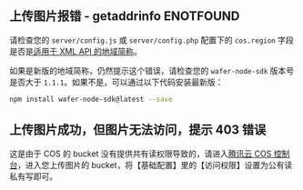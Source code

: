 ## 上传图片报错 - getaddrinfo ENOTFOUND

请检查您的 `server/config.js` 或 `server/config.php` 配置下的 `cos.region` 字段是否是[适用于 XML API 的地域简称](https://cloud.tencent.com/document/product/436/6224)。

如果是新版的地域简称，仍然提示这个错误，请检查您的 `wafer-node-sdk` 版本号是否大于 `1.1.1`。如果不是，可以通过以下代码安装最新版：

```bash
npm install wafer-node-sdk@latest --save
```

## 上传图片成功，但图片无法访问，提示 403 错误

这是由于 COS 的 bucket 没有提供共有读权限导致的，请进入[腾讯云 COS 控制台](https://console.cloud.tencent.com/cos)，进入您上传图片的 bucket，将【基础配置】里的【访问权限】设置为公有读私有写即可。